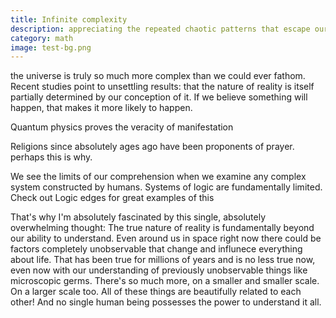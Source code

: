```yaml
---
title: Infinite complexity
description: appreciating the repeated chaotic patterns that escape our comprehension
category: math
image: test-bg.png
---
```



the universe is truly so much more complex than we could ever fathom. Recent studies point to unsettling results: that the nature of reality is itself partially determined by our conception of it. If we believe something will happen, that makes it more likely to happen.

Quantum physics proves the veracity of manifestation

Religions since absolutely ages ago have been proponents of prayer. perhaps this is why.

We see the limits of our comprehension when we examine any complex system constructed by humans. Systems of logic are fundamentally limited. Check out Logic edges for great examples of this

That's why I'm absolutely fascinated by this single, absolutely overwhelming thought: The true nature of reality is fundamentally beyond our ability to understand. Even around us in space right now there could be factors completely unobservable that change and influnece everything about life. That has been true for millions of years and is no less true now, even now with our understanding of previously unobservable things like microscopic germs. There's so much more, on a smaller and smaller scale. On a larger scale too. All of these things are beautifully related to each other! And no single human being possesses the power to understand it all.